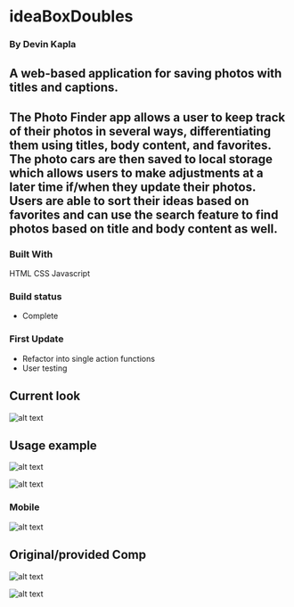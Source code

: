 # ideaBoxDoubles

### By Devin Kapla

## A web-based application for saving photos with titles and captions.

## The Photo Finder app allows a user to keep track of their photos in several ways, differentiating them using titles, body content, and favorites. The photo cars are then saved to local storage which allows users to make adjustments at a later time if/when they update their photos. Users are able to sort their ideas based on favorites and can use the search feature to find photos based on title and body content as well.

### Built With
HTML
CSS
Javascript

### Build status
- Complete

### First Update
- Refactor into single action functions
- User testing


## Current look

![alt text]()

## Usage example

![alt text]()

![alt text]()

### Mobile

![alt text]()

## Original/provided Comp

![alt text]()

![alt text]()
